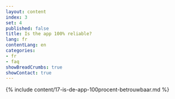 ```yaml
---
layout: content
index: 3
set: 4
published: false
title: Is the app 100% reliable?
lang: fr
contentLang: en
categories:
- fr
- faq
showBreadCrumbs: true
showContact: true
---
```

{% include content/17-is-de-app-100procent-betrouwbaar.md %}

